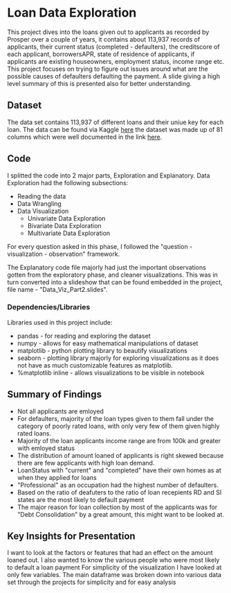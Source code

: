 # Loan Data Exploration

This project dives into the loans given out to applicants as recorded by Prosper over a couple of years, it contains about 113,937 records of applicants, their current status (completed - defaulters), the creditscore of each applicant, borrowersAPR, state of residence of applicants, if applicants are existing houseowners, employment status, income range etc. This project focuses on trying to figure out issues around what are the possible causes of defaulters defaulting the payment. A slide giving a high level summary of this is presented also for better understanding.

## Dataset

The data set contains 113,937 of different loans and their uniue key for each loan. The data can be found via Kaggle [here](https://www.kaggle.com/datasets/shikhar07/prosper-loan-data)
the dataset was made up of 81 columns which were well documented in the link [here](https://docs.google.com/spreadsheets/d/1gDyi_L4UvIrLTEC6Wri5nbaMmkGmLQBk-Yx3z0XDEtI/edit#gid=0).

## Code

I splitted the code into 2 major parts, Exploration and Explanatory. Data Exploration had the following subsections:

- Reading the data
- Data Wrangling
- Data Visualization 
  - Univariate Data Exploration
  - Bivariate Data Exploration
  - Multivariate Data Exploration 

For every question asked in this phase, I followed the "question - visualization - observation" framework.

The Explanatory code file majorly had just the important observations gotten from the exploratory phase, and cleaner visualizations. This was in turn converted into a slideshow that can be found embedded in the project, file name - "Data_Viz_Part2.slides".

### Dependencies/Libraries

Libraries used in this project include:

- pandas - for reading and exploring the dataset 
- numpy - allows for easy mathematical manipulations of dataset
- matplotlib - python plotting library to beautify visualizations
- seaborn - plotting library majorly for exploring visualizations as it does not have as much customizable features as matplotlib.
- %matplotlib inline - allows visualizations to be visible in notebook

## Summary of Findings

- Not all applicants are emloyed
- For defaulters, majority of the loan types given to them fall under the category of poorly rated loans, with only very few of them given highly rated loans.
- Majority of the loan applicants income range are from 100k and greater with emloyed status
- The distribution of amount loaned of applicants is right skewed because there are few applicants with high loan demand.
- LoanStatus with "current" and "completed" have their own homes as at when they applied for loans
- "Professional" as an occupation had the highest number of defaulters.
- Based on the ratio of deafuters to the ratio of loan recepients RD and SI states are the most likely to     default payment
- The major reason for loan collection by most of the applicants was for "Debt Consolidation" by a great amount, this might want to be looked at.


## Key Insights for Presentation

I want to look at the factors or features that had an effect on the amount loaned out. I also wanted to know the various people who were most likely to default a loan payment
For simplicity of the visualization I have looked at only few variables. The main dataframe was broken down into various data set through the projects for simplicity and for easy analysis
